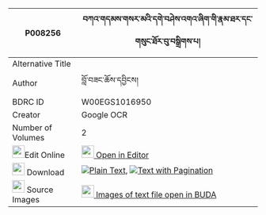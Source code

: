 |P008256|བཀའ་གདམས་གསར་མའི་དགེ་བཤེས་འགའ་ཞིག་གི་རྣམ་ཐར་དང་གསུང་ཐོར་བུ་བསྒྲིགས་པ། 
| --- | --- 
|Alternative Title |
|Author| བློ་བཟང་ཆོས་དབྱིངས།
|BDRC ID | W00EGS1016950
|Creator | Google OCR
|Number of Volumes| 2
|<img width="25" src="https://img.icons8.com/color/25/000000/edit-property.png">Edit Online| [<img width="25" src="https://avatars.githubusercontent.com/u/45091458?s=200&v=4"> Open in Editor](http://editor.openpecha.org/P008256)
|<img width="25" src="https://img.icons8.com/fluent/48/000000/download-2.png"/>  Download | [![](https://img.icons8.com/color/20/000000/txt.png)Plain Text](https://github.com/Openpecha/P008256/releases/download/v1/ka_dam_sarma_i_geshe_gashyik_g_plain_P008256.zip), [![](https://img.icons8.com/color/20/000000/txt.png)Text with Pagination](https://github.com/Openpecha/P008256/releases/download/v1/ka_dam_sarma_i_geshe_gashyik_g_pages_P008256.zip)
|<img width="25" src="https://img.icons8.com/plasticine/100/000000/pictures-folder.png"/>  Source Images | [<img width="25" src="https://library.bdrc.io/icons/BUDA-small.svg"> Images of text file open in BUDA](https://library.bdrc.io/show/bdr:W00EGS1016950)